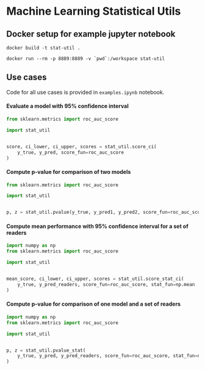 # Machine Learning Statistical Utils

## Docker setup for example jupyter notebook

```
docker build -t stat-util .
```

```
docker run --rm -p 8889:8889 -v `pwd`:/workspace stat-util
```

## Use cases

Code for all use cases is provided in `examples.ipynb` notebook.

#### Evaluate a model with 95% confidence interval

```python
from sklearn.metrics import roc_auc_score

import stat_util


score, ci_lower, ci_upper, scores = stat_util.score_ci(
    y_true, y_pred, score_fun=roc_auc_score
)
```

#### Compute p-value for comparison of two models

```python
from sklearn.metrics import roc_auc_score

import stat_util


p, z = stat_util.pvalue(y_true, y_pred1, y_pred2, score_fun=roc_auc_score)
```

#### Compute mean performance with 95% confidence interval for a set of readers

```python
import numpy as np
from sklearn.metrics import roc_auc_score

import stat_util


mean_score, ci_lower, ci_upper, scores = stat_util.score_stat_ci(
    y_true, y_pred_readers, score_fun=roc_auc_score, stat_fun=np.mean
)
```

#### Compute p-value for comparison of one model and a set of readers

```python
import numpy as np
from sklearn.metrics import roc_auc_score

import stat_util


p, z = stat_util.pvalue_stat(
    y_true, y_pred, y_pred_readers, score_fun=roc_auc_score, stat_fun=np.mean
)
```
